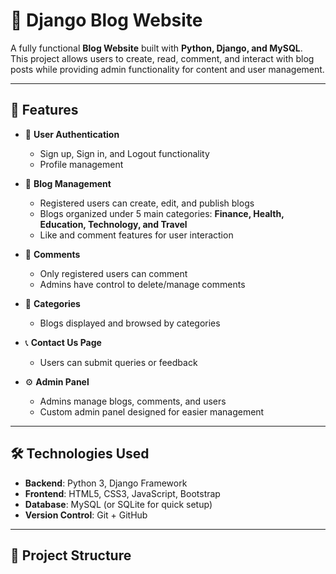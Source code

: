 # 📝 Django Blog Website

A fully functional **Blog Website** built with **Python, Django, and MySQL**.  
This project allows users to create, read, comment, and interact with blog posts while providing admin functionality for content and user management.  

---

## 🚀 Features

- 🔐 **User Authentication**
  - Sign up, Sign in, and Logout functionality
  - Profile management

- 📰 **Blog Management**
  - Registered users can create, edit, and publish blogs
  - Blogs organized under 5 main categories: **Finance, Health, Education, Technology, and Travel**
  - Like and comment features for user interaction

- 💬 **Comments**
  - Only registered users can comment
  - Admins have control to delete/manage comments

- 📂 **Categories**
  - Blogs displayed and browsed by categories

- 📞 **Contact Us Page**
  - Users can submit queries or feedback

- ⚙️ **Admin Panel**
  - Admins manage blogs, comments, and users
  - Custom admin panel designed for easier management

---

## 🛠️ Technologies Used

- **Backend**: Python 3, Django Framework  
- **Frontend**: HTML5, CSS3, JavaScript, Bootstrap  
- **Database**: MySQL (or SQLite for quick setup)  
- **Version Control**: Git + GitHub  

---

## 📂 Project Structure

